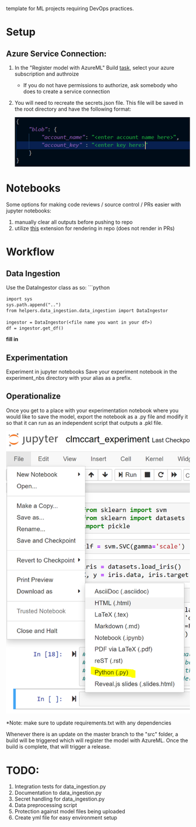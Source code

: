 
template for ML projects requiring DevOps practices.

# Setup
## Azure Service Connection:
1) In the "Register model with AzureML" Build [task](https://dev.azure.com/clmccarthy/mlopstemplate/_apps/hub/ms.vss-ciworkflow.build-ci-hub?_a=edit-build-definition&id=3), select your azure subscription and authroize
    - If you do not have permissions to authorize, ask somebody who does to create a service connection

2) You will need to recreate the secrets.json file. This file will be saved in the root directory and have the following format:

    ![secrets.json image](materials/secrets.png)

# Notebooks
Some options for making code reviews / source control / PRs easier with jupyter notebooks:
1) manually clear all outputs before pushing to repo
2) utilize [this](https://marketplace.visualstudio.com/items?itemName=ms-air-aiagility.ipynb-renderer) extension for rendering in repo (does not render in PRs)

# Workflow
## Data Ingestion
Use the DataIngestor class as so: 
    ```python

    import sys
    sys.path.append("..")
    from helpers.data_ingestion.data_ingestion import DataIngestor

    ingestor = DataIngestor(<file name you want in your df>)
    df = ingestor.get_df()

**fill in**

## Experimentation
Experiment in jupyter notebooks 
Save your experiment notebook in the experiment_nbs directory with your alias as a prefix.

## Operationalize
Once you get to a place with your experimentation notebook where you would like to save the model, export the notebook as a .py file and modify it so that it can run as an independent script that outputs a .pkl file.

![image guide for exporting](materials/exportaspy.png)

*Note: make sure to update requirements.txt with any dependencies

Whenever there is an update on the master branch to the "src" folder, a build will be triggered which will register the model with AzureML. Once the build is complete, that will trigger a release.


# TODO:
1) Integration tests for data_ingestion.py
2) Documentation to data_ingestion.py
2) Secret handling for data_ingestion.py
3) Data preprocessing script
4) Protection against model files being uploaded
5) Create yml file for easy environment setup
